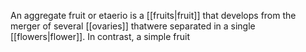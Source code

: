 An aggregate fruit or etaerio is a [[fruits|fruit]] that develops from the merger of several [[ovaries]] thatwere separated in a single [[flowers|flower]]. In contrast, a simple fruit